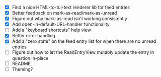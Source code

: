 - [x] Find a nice HTML-to-tui-text renderer lib for feed entries
- [x] Better feedback on mark-as-read/mark-as-unread
- [x] Figure out why mark-as-read isn't working consistently
- [x] Add open-in-default-URL-handler functionality
- [ ] Add a "keyboard shortcuts" help view
- [x] Better error handling
- [x] Add a "zero state" on the feed entry list for when there are no unread entries
- [ ] Figure out how to let the ReadEntryView mutably update the entry in question in-place
- [ ] README
- [ ] Theming?
